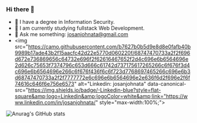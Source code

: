 ### Hi there 👋

- 🔭 I have a degree in Information Security.
- 🌱 I am currently studying fullstack Web Development.
- 💬 Ask me something: josanjohnata@gmail.com
- <img src="https://camo.githubusercontent.com/b7627b0b5d9e8d8e0fafb40b9989b17ade43b2f15aacfc42d22e5770d060220f/68747470733a2f2f696d672e736869656c64732e696f2f62616467652f2d4c696e6b6564696e2d626c75653f7374796c653d666c61742d737175617265266c6f676f3d4c696e6b6564696e266c6f676f436f6c6f723d7768697465266c696e6b3d68747470733a2f2f7777772e6c696e6b6564696e2e636f6d2f696e2f6f74616c646f6e756e6573" alt="Linkedin: josanjohnata" data-canonical-src="https://img.shields.io/badge/-Linkedin-blue?style=flat-square&amp;logo=Linkedin&amp;logoColor=white&amp;link="https://www.linkedin.com/in/josanjohnata/" style="max-width:100%;">


![Anurag's GitHub stats](https://github-readme-stats.vercel.app/api?username=josanjohnata&count_private=true&show_icons=true&theme=dracula)
